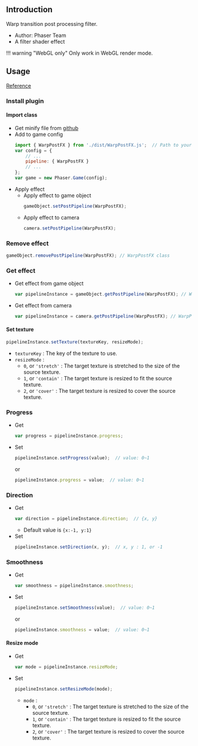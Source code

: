 ## Introduction

Warp transition post processing filter.

- Author: Phaser Team
- A filter shader effect

!!! warning "WebGL only"
    Only work in WebGL render mode.

## Usage

[Reference](https://github.com/photonstorm/phaser3-warp-post-fx)

### Install plugin

#### Import class

- Get minify file from [github](https://github.com/photonstorm/phaser3-warp-post-fx/tree/main/dist)
- Add to game config
    ```javascript
    import { WarpPostFX } from './dist/WarpPostFX.js';  // Path to your minify file
    var config = {
        // ...
        pipeline: { WarpPostFX }
        // ...
    };
    var game = new Phaser.Game(config);
    ```
- Apply effect
    - Apply effect to game object
        ```javascript
        gameObject.setPostPipeline(WarpPostFX);
        ```
    - Apply effect to camera
        ```javascript
        camera.setPostPipeline(WarpPostFX);
        ```

### Remove effect

```javascript
gameObject.removePostPipeline(WarpPostFX); // WarpPostFX class
```

### Get effect

- Get effect from game object
    ```javascript
    var pipelineInstance = gameObject.getPostPipeline(WarpPostFX); // WarpPostFX class
    ```
- Get effect from camera
    ```javascript
    var pipelineInstance = camera.getPostPipeline(WarpPostFX); // WarpPostFX class
    ```

#### Set texture

```javascript
pipelineInstance.setTexture(textureKey, resizeMode);
```

- `textureKey` : The key of the texture to use.
- `resizeMode` : 
    - `0`, or `'stretch'` : The target texture is stretched to the size of the source texture.
    - `1`, or `'contain'` : The target texture is resized to fit the source texture.
    - `2`, or `'cover'` : The target texture is resized to cover the source texture.   

### Progress

- Get
    ```javascript
    var progress = pipelineInstance.progress;
    ```
- Set
    ```javascript
    pipelineInstance.setProgress(value);  // value: 0~1
    ```
    or
    ```javascript
    pipelineInstance.progress = value;  // value: 0~1
    ```

### Direction

- Get
    ```javascript
    var direction = pipelineInstance.direction;  // {x, y}
    ```
    - Default value is `{x:-1, y:1}`
- Set
    ```javascript
    pipelineInstance.setDirection(x, y);  // x, y : 1, or -1
    ```

### Smoothness

- Get
    ```javascript
    var smoothness = pipelineInstance.smoothness;
    ```
- Set
    ```javascript
    pipelineInstance.setSmoothness(value);  // value: 0~1
    ```
    or
    ```javascript
    pipelineInstance.smoothness = value;  // value: 0~1
    ```

#### Resize mode

- Get
    ```javascript
    var mode = pipelineInstance.resizeMode;
    ```
- Set
    ```javascript
    pipelineInstance.setResizeMode(mode);
    ```
    - `mode` : 
        - `0`, or `'stretch'` : The target texture is stretched to the size of the source texture.
        - `1`, or `'contain'` : The target texture is resized to fit the source texture.
        - `2`, or `'cover'` : The target texture is resized to cover the source texture.    
